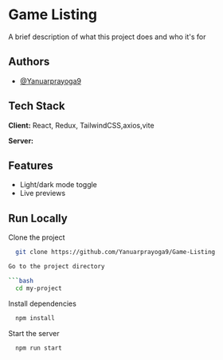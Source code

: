# Game Listing

A brief description of what this project does and who it's for

## Authors

- [@Yanuarprayoga9](https://github.com/Yanuarprayoga9)


## Tech Stack

**Client:** React, Redux, TailwindCSS,axios,vite

**Server:** 

## Features

- Light/dark mode toggle
- Live previews

## Run Locally

Clone the project

```bash
  git clone https://github.com/Yanuarprayoga9/Game-Listing

Go to the project directory

```bash
  cd my-project
```

Install dependencies

```bash
  npm install
```

Start the server

```bash
  npm run start
```

